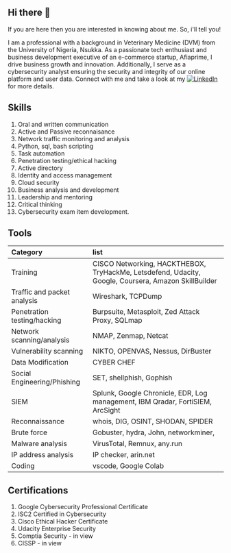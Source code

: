 ## Hi there 👋

If you are here then you are interested in knowing about me. So, i'll tell you!

I am a professional with a background in Veterinary Medicine (DVM) from the University of Nigeria, Nsukka. As a passionate tech enthusiast and business development executive of an e-commerce startup, Afiaprime, I drive business growth and innovation. Additionally, I serve as a cybersecurity analyst ensuring the security and integrity of our online platform and user data. Connect with me and take a look at my [![LinkedIn](https://img.shields.io/badge/LinkedIn%20-blue)](https://www.linkedin.com/in/chinuaoku-nwasogwa-dvm-cc-89872583/) for more details.

## Skills

1. Oral and written communication
2. Active and Passive reconnaisance
3. Network traffic monitoring and analysis
4. Python, sql, bash scripting
5. Task automation
6. Penetration testing/ethical hacking
7. Active directory
8. Identity and access management
9. Cloud security
10. Business analysis and development
11. Leadership and mentoring
12. Critical thinking
13. Cybersecurity exam item development.

## Tools

| Category | list | 
| :------ |:---|
|Training| CISCO Networking, HACKTHEBOX, TryHackMe, Letsdefend, Udacity, Google, Coursera, Amazon SkillBuilder|
|Traffic and packet analysis     |Wireshark, TCPDump    |
|Penetration testing/hacking| Burpsuite, Metasploit, Zed Attack Proxy, SQLmap|
|Network scanning/analysis | NMAP, Zenmap, Netcat
|Vulnerability scanning| NIKTO, OPENVAS, Nessus, DirBuster|
|Data Modification| CYBER CHEF|
|Social Engineering/Phishing| SET, shellphish, Gophish |
|SIEM | Splunk, Google Chronicle, EDR, Log management, IBM Qradar, FortiSIEM, ArcSight |
|Reconnaissance | whois, DIG, OSINT, SHODAN, SPIDER |
|Brute force | Gobuster, hydra, John, networkminer,  |
|Malware analysis | VirusTotal, Remnux, any.run |
|IP address analysis | IP checker, arin.net|
|Coding | vscode, Google Colab |

## Certifications
1. Google Cybersecurity Professional Certificate
2. ISC2 Certified in Cybersecurity
3. Cisco Ethical Hacker Certificate
4. Udacity Enterprise Security
5. Comptia Security - in view
6. CISSP - in view

